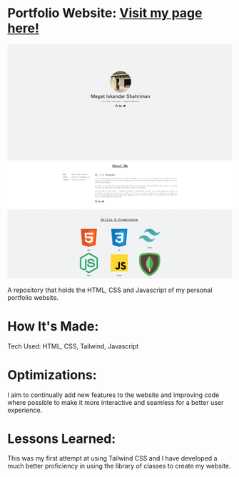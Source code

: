 # Portfolio Website: <a href="https://shimmering-sundae-bbef9f.netlify.app/">Visit my page here!</a>

![Website screenshot 01](https://github.com/Isky-Codes/portfolio-website/blob/main/screenshots/Capture.PNG)
![Website screenshot 02](https://github.com/Isky-Codes/portfolio-website/blob/main/screenshots/bio.PNG)

A repository that holds the HTML, CSS and Javascript of my personal portfolio website. 

# How It's Made:
Tech Used: HTML, CSS, Tailwind, Javascript

# Optimizations:
I aim to continually add new features to the website and improving code where possible to make it more interactive and seamless for a better user experience.

# Lessons Learned:
This was my first attempt at using Tailwind CSS and I have developed a much better proficiency in using the library of classes to create my website. 
